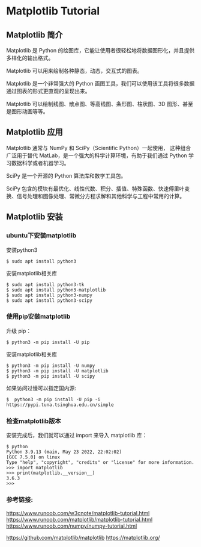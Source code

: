 # Matplotlib Tutorial

## Matplotlib 简介

Matplotlib 是 Python 的绘图库，它能让使用者很轻松地将数据图形化，并且提供多样化的输出格式。

Matplotlib 可以用来绘制各种静态，动态，交互式的图表。

Matplotlib 是一个非常强大的 Python 画图工具，我们可以使用该工具将很多数据通过图表的形式更直观的呈现出来。

Matplotlib 可以绘制线图、散点图、等高线图、条形图、柱状图、3D 图形、甚至是图形动画等等。

## Matplotlib 应用

Matplotlib 通常与 NumPy 和 SciPy（Scientific Python）一起使用， 这种组合广泛用于替代 MatLab，是一个强大的科学计算环境，有助于我们通过 Python 学习数据科学或者机器学习。

SciPy 是一个开源的 Python 算法库和数学工具包。

SciPy 包含的模块有最优化、线性代数、积分、插值、特殊函数、快速傅里叶变换、信号处理和图像处理、常微分方程求解和其他科学与工程中常用的计算。

## Matplotlib 安装

### ubuntu下安装matplotlib

安装python3

```shell
$ sudo apt install python3
```

安装matplotlib相关库

```shell
$ sudo apt install python3-tk
$ sudo apt install python3-matplotlib
$ sudo apt install python3-numpy
$ sudo apt install python3-scipy
```

### 使用pip安装matplotlib

升级 pip：

```shell
$ python3 -m pip install -U pip
```

安装matplotlib相关库

```shell
$ python3 -m pip install -U numpy
$ python3 -m pip install -U matplotlib
$ python3 -m pip install -U scipy
```

如果访问过慢可以指定国内源:

```shell
$  python3 -m pip install -U pip -i https://pypi.tuna.tsinghua.edu.cn/simple
```

### 检查matplotlib版本

安装完成后，我们就可以通过 import 来导入 matplotlib 库：

```
$ python
Python 3.9.13 (main, May 23 2022, 22:02:02)
[GCC 7.5.0] on linux
Type "help", "copyright", "credits" or "license" for more information.
>>> import matplotlib
>>> print(matplotlib.__version__)
3.6.3
>>>
```

### 参考链接:

https://www.runoob.com/w3cnote/matplotlib-tutorial.html
https://www.runoob.com/matplotlib/matplotlib-tutorial.html
https://www.runoob.com/numpy/numpy-tutorial.html

https://github.com/matplotlib/matplotlib
https://matplotlib.org/
